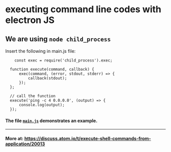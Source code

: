 # executing command line codes with electron JS
## We are using  `node child_process`

Insert the following in main.js file:

        const exec = require('child_process').exec;

      function execute(command, callback) {
          exec(command, (error, stdout, stderr) => { 
              callback(stdout); 
          });
      };

      // call the function
      execute('ping -c 4 0.0.0.0', (output) => {
          console.log(output);
      });
      
 
 #### The file [`main.js`](https://github.com/fahad-israr/command_line_with_electron/blob/master/main.js) demonstrates an example.

--------------------------------------------------------------------------------------------------------------
#### More at: https://discuss.atom.io/t/execute-shell-commands-from-application/20013 
